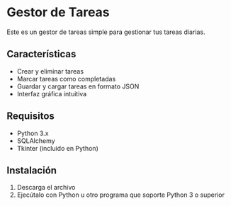 # Gestor de Tareas

Este es un gestor de tareas simple para gestionar tus tareas diarias.

## Características

- Crear y eliminar tareas
- Marcar tareas como completadas
- Guardar y cargar tareas en formato JSON
- Interfaz gráfica intuitiva

## Requisitos

- Python 3.x
- SQLAlchemy
- Tkinter (incluido en Python)

## Instalación

1. Descarga el archivo
2. Ejecútalo con Python u otro programa que soporte Python 3 o superior
